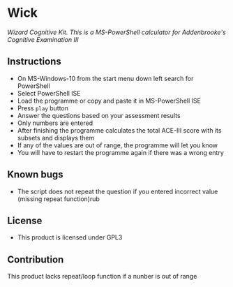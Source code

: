 # Wick
_Wizard Cognitive Kit. This is a MS-PowerShell calculator for Addenbrooke's Cognitive Examination III_

## Instructions
- On MS-Windows-10 from the start menu down left search for PowerShell
- Select PowerShell ISE
- Load the programme or copy and paste it in MS-PowerShell ISE
- Press `play` button
- Answer the questions based on your assessment results
- Only numbers are entered
- After finishing the programme calculates the total ACE-III score with its subsets and displays them
- If any of the values are out of range, the programme will let you know
- You will have to restart the programme again if there was a wrong entry

## Known bugs
- The script does not repeat the question if you entered incorrect value (missing repeat function)rub

## License
- This product is licensed under GPL3

## Contribution
This product lacks repeat/loop function if a nunber is out of range
